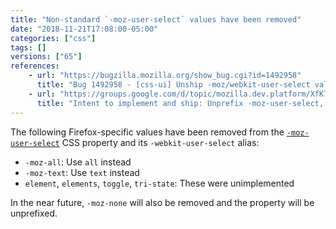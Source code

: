 ```yaml
---
title: "Non-standard `-moz-user-select` values have been removed"
date: "2018-11-21T17:08:00-05:00"
categories: ["css"]
tags: []
versions: ["65"]
references:
    - url: "https://bugzilla.mozilla.org/show_bug.cgi?id=1492958"
      title: "Bug 1492958 - [css-ui] Unship -moz/webkit-user-select values not supported by other UAs / spec"
    - url: "https://groups.google.com/d/topic/mozilla.dev.platform/XfKl9Jt7ZQ8/discussion"
      title: "Intent to implement and ship: Unprefix -moz-user-select, unship mozilla-specific values."
---
```

The following Firefox-specific values have been removed from the [`-moz-user-select`](https://developer.mozilla.org/docs/Web/CSS/user-select) CSS property and its `-webkit-user-select` alias:

* `-moz-all`: Use `all` instead
* `-moz-text`: Use `text` instead
* `element`, `elements`, `toggle`, `tri-state`: These were unimplemented

In the near future, `-moz-none` will also be removed and the property will be unprefixed.
